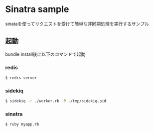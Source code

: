 # Sinatra sample
sinataを使ってリクエストを受けて簡単な非同期処理を実行するサンプル

## 起動
bundle install後に以下のコマンドで起動

### redis

```sh
$ redis-server
```

### sidekiq

```sh
$ sidekiq -r ./worker.rb -P ./tmp/sidekiq.pid
```

### sinatra

```sh
$ ruby myapp.rb
```

